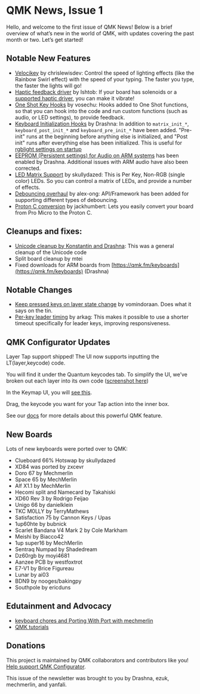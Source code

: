 # QMK News, Issue 1

Hello, and welcome to the first issue of QMK News! Below is a brief overview of what’s new in the world of QMK, with updates covering the past month or two. Let’s get started!

## Notable New Features

* [Velocikey](https://docs.qmk.fm/#/feature_velocikey?id=velocikey) by chrislewisdev: Control the speed of lighting effects (like the Rainbow Swirl effect) with the speed of your typing. The faster you type, the faster the lights will go!
* [Haptic feedback driver](https://docs.qmk.fm/#/feature_haptic_feedback) by Ishtob: If your board has solenoids or a [supported haptic driver](https://docs.qmk.fm/#/feature_haptic_feedback?id=known-supported-hardware), you can make it vibrate!
* [One Shot Key Hooks](https://github.com/qmk/qmk_firmware/pull/4967) by vosechu: Hooks added to One Shot functions, so that you can hook into the code and run custom functions (such as audio, or LED settings), to provide feedback.
* [Keyboard Initialization Hooks](https://github.com/qmk/qmk_firmware/pull/4697) by Drashna: In addition to `matrix_init_*`, `keyboard_post_init_*` and `keyboard_pre_init_*` have been added. "Pre-init" runs at the beginning before anything else is initialized, and "Post init" runs after everything else has been initialized.  This is useful for [rgblight settings on startup](https://docs.qmk.fm/#/custom_quantum_functions?id=keyboard-initialization-code)
* [EEPROM (Persistent settings) for Audio on ARM systems](https://github.com/qmk/qmk_firmware/pull/4936) has been enabled by Drashna. Additional issues with ARM audio have also been corrected.
* [LED Matrix Support](https://github.com/qmk/qmk_firmware/pull/4970) by skullydazed: This is Per Key, Non-RGB (single color) LEDs. So you can control a matrix of LEDs, and provide a number of effects.
* [Debouncing overhaul](https://github.com/qmk/qmk_firmware/pull/3720) by alex-ong: API/Framework has been added for supporting different types of debouncing.
* [Proton C conversion](https://github.com/qmk/qmk_firmware/pull/4661) by jackhumbert: Lets you easily convert your board from Pro Micro to the Proton C.

## Cleanups and fixes:

* [Unicode cleanup by Konstantin and Drashna](https://github.com/qmk/qmk_firmware/pull/4325): This was a general cleanup of the Unicode code
* Split board cleanup by mtei
* Fixed downloads for ARM boards from [https://qmk.fm/keyboards](https://qmk.fm/keyboards) (Drashna)

## Notable Changes

* [Keep pressed keys on layer state change](https://github.com/qmk/qmk_firmware/pull/3905) by vomindoraan. Does what it says on the tin.
* [Per-key leader timing](https://github.com/qmk/qmk_firmware/pull/4026) by arkag: This makes it possible to use a shorter timeout specifically for leader keys, improving responsiveness.

## QMK Configurator Updates

Layer Tap support shipped! The UI now supports inputting the LT(layer,keycode) code.

You will find it under the Quantum keycodes tab. To simplify the UI, we’ve broken out each layer into its own code ([screenshot here](https://imgur.com/a/VnQIpeZ))

In the Keymap UI, you will [see this](https://imgur.com/a/U7ugI1R).

Drag, the keycode you want for your Tap action into the inner box.

See our [docs](https://github.com/qmk/qmk_firmware/blob/master/docs/feature_advanced_keycodes.md#switching-and-toggling-layers) for more details about this powerful QMK feature.

## New Boards

Lots of new keyboards were ported over to QMK:

* Clueboard 66% Hotswap by skullydazed
* XD84 was ported by zxcevr
* Doro 67 by Mechmerlin
* Space 65 by MechMerlin
* Alf X1.1 by MechMerlin
* Hecomi split and Namecard by Takahiski
* XD60 Rev 3 by Rodrigo Feijao
* Unigo 66 by danielklein
* TKC M0LLY by TerryMathews
* Satisfaction 75 by Cannon Keys / Upas
* 1up60hte by bubnick
* Scarlet Bandana V4 Mark 2 by Cole Markham
* Meishi by Biacco42
* 1up super16 by MechMerlin
* Sentraq Numpad by Shadedream
* Dz60rgb by moyi4681
* Aanzee PCB by westfoxtrot
* E7-V1 by Brice Figureau
* Lunar by ai03
* BDN9 by nooges/bakingpy
* Southpole by ericduns

## Edutainment and Advocacy

* [keyboard chores and Porting With Port with mechmerlin](https://www.twitch.tv/mechmerlin)
* [QMK tutorials](https://thomasbaart.nl/category/mechanical-keyboards/firmware/qmk/)

## Donations

This project is maintained by QMK collaborators and contributors like you! [Help support QMK Configurator](https://donorbox.org/qmk).

This issue of the newsletter was brought to you by Drashna, ezuk, mechmerlin, and yanfali.

